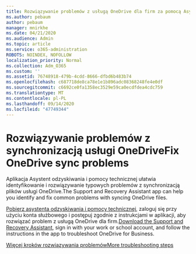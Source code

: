 ```yaml
---
title: Rozwiązywanie problemów z usługą OneDrive dla firm za pomocą Asystenta konfiguracji i odzyskiwania
ms.author: pebaum
author: pebaum
manager: mnirkhe
ms.date: 04/21/2020
ms.audience: Admin
ms.topic: article
ms.service: o365-administration
ROBOTS: NOINDEX, NOFOLLOW
localization_priority: Normal
ms.collection: Adm_O365
ms.custom: ''
ms.assetid: 76748918-479b-4cdd-8666-dfbd6b483b74
ms.openlocfilehash: c687718de8ca78e1e1b896adc08368248fe4e0df
ms.sourcegitcommit: c6692ce0fa1358ec3529e59ca0ecdfdea4cdc759
ms.translationtype: MT
ms.contentlocale: pl-PL
ms.lasthandoff: 09/14/2020
ms.locfileid: "47749344"
---
```

# <a name="fix-onedrive-sync-problems"></a><span data-ttu-id="b2074-102">Rozwiązywanie problemów z synchronizacją usługi OneDrive</span><span class="sxs-lookup"><span data-stu-id="b2074-102">Fix OneDrive sync problems</span></span>

<span data-ttu-id="b2074-103">Aplikacja Asystent odzyskiwania i pomocy technicznej ułatwia identyfikowanie i rozwiązywanie typowych problemów z synchronizacją plików usługi OneDrive.</span><span class="sxs-lookup"><span data-stu-id="b2074-103">The Support and Recovery Assistant app can help you identify and fix common problems with syncing OneDrive files.</span></span> 
  
<span data-ttu-id="b2074-104">[Pobierz asystenta odzyskiwania i pomocy technicznej](https://aka.ms/sara), zaloguj się przy użyciu konta służbowego i postępuj zgodnie z instrukcjami w aplikacji, aby rozwiązać problem z usługą OneDrive dla firm.</span><span class="sxs-lookup"><span data-stu-id="b2074-104">[Download the Support and Recovery Assistant](https://aka.ms/sara), sign in with your work or school account, and follow the instructions in the app to troubleshoot OneDrive for Business.</span></span> 
  
[<span data-ttu-id="b2074-105">Więcej kroków rozwiązywania problemów</span><span class="sxs-lookup"><span data-stu-id="b2074-105">More troubleshooting steps</span></span>](https://go.microsoft.com/fwlink/?linkid=872097)
  

